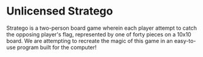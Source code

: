# Unlicensed Stratego

Stratego is a two-person board game wherein each player attempt to catch the opposing player's flag, represented by one of forty pieces on a 10x10 board. We are attempting to recreate the magic of this game in an easy-to-use program built for the computer!
